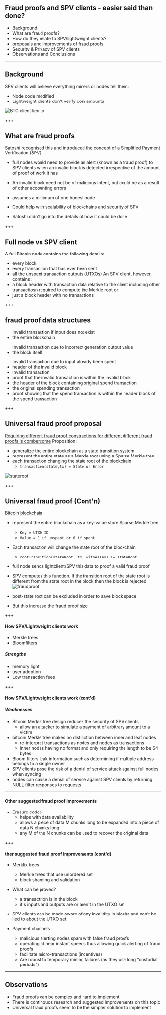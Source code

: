 ## Fraud proofs and SPV clients - easier said than done?

- Background
- What are fraud proofs?
- How do they relate to SPV/lightweight clients?
- proposals and improvements of fraud proofs
- Security & Privacy of SPV clients
- Observations and Conclusions

---

## Background

SPV clients will believe everything miners or nodes tell them:
- Node code modified
- Lightweight clients don't verify coin amounts

![BTC client lied to](https://raw.githubusercontent.com/tari-labs/tari-university/fraudproofs/src/cryptography/fraud-proofs-1/sources/todd-btc-spv.jpg)

+++

## What are fraud proofs

Satoshi recognised this and introduced the concept of a Simplified Payment Verification (SPV)

- full nodes would need to provide an alert (known as a fraud proof) to SPV clients when an invalid block is detected irrespective of the amount of proof of work it has

- An invalid block need not be of malicious intent, but could be as a result of other accounting errors

- assumes a minimum of one honest node

- Could help with scalability of blockchains and security of SPV

- Satoshi didn't go into the details of how it could be done


+++

## Full node vs SPV client

A full Bitcoin node contains the following details:
- every block
- every transaction that has ever been sent
- all the unspent transaction outputs (UTXOs)
An SPV client, however, contains :
- a block header with transaction data relative to the client including other transactiosn required to compute the Merkle root
or 
- just a block header with no transactions

+++

## fraud proof data structures
<ul>Invalid transaction if input does not exist
<li> the entire blockchain
</ul>
<ul>Invalid transaction due to incorrect generation output value
<li> the block itself
</ul>
<ul>Invalid transaction due to input already been spent
<li>header of the invalid block
<li>invalid transaction
<li>proof that the invalid transaction is within the invalid block
<li>the header of the block containing original spend transaction
<li>the original spending transaction
<li>proof showing that the spend transaction is within the header block of the spend transaction
</ul>

+++

## Universal fraud proof proposal

<u>Requiring different fraud proof constructions for different different fraud proofs is combersome</u>
Proposition:
- generalize the entire blockchain as a state transition system
- represent the entire state as a Merkle root using a Sparse Merkle tree
- each transaction changing the state root of the blockchain
  - `transaction(state,tx) = State or Error`

![stateroot](https://raw.githubusercontent.com/tari-labs/tari-university/fraudproofs/src/cryptography/fraud-proofs-1/sources/stateroot.png)

+++
## Universal fraud proof (Cont'n)
<u>Bitcoin blockchain</u>
- represent the entire blockchain as a key-value store Sparse Merkle tree
    - `Key = UTXO ID`
    - `Value = 1 if unspent or 0 if spent`
- Each transaction will change the state root of the blockchain
    - `rootTransition(stateRoot, tx, witnesses) != stateRoot`
- full node sends lightclient/SPV this data to proof a valid fraud proof
- SPV computes this function. If the transition root of the state root is different from the state root in the block then the block is rejected
![fraudproof](https://raw.githubusercontent.com/tari-labs/tari-university/fraudproofs/src/cryptography/fraud-proofs-1/sources/fraudproof.png)

- post-state root can be excluded in order to save block space
- But this increase the fraud proof size

+++

#### How SPV/Lightweight clients work

- Merkle trees
- Bloomfilters

##### Strengths

- memory light
- user adoption
- Low transaction fees

+++

#### How SPV/Lightweight clients work (cont'd)

##### Weaknesses

- Bitcoin Merkle tree design reduces the security of SPV clients
    - allow an attacker to simulate a payment of arbitrary amount to a victim
- bitcoin Merkle tree makes no distinction between inner and leaf nodes
    - re-interpret transactions as nodes and nodes as transactions
    - inner nodes having no format and only requiring the length to be 64 bytes
- Bloom filters leak information such as determining if multiple address belongs to a single owner
- SPV clients pose the risk of a denial of service attack against full nodes when syncing
- nodes can cause a denial of service against SPV clients by returning NULL filter responses to requests

---

#### Other suggested fraud proof improvements

- Erasure codes
    - helps with data availability
    - allows a piece of data M chunks long to be expanded into a piece of data N chunks long
    - any M of the N chunks can be used to recover the original data



+++

#### ther suggested fraud proof improvements (cont'd)

- Merklix trees
  - Merkle trees that use unordered set
  - block sharding and validation
- What can be proved?
  - a transactrion is in the block
  - it's inputs and outputs are or aren't in the UTXO set

- SPV clients can be made aware of any invalidity in blocks and can’t be lied to about the UTXO set

- Payment channels
  - malicious alerting nodes spam with false fraud proofs
  - operating at near instant speeds thus allowing quick alerting of fraud proofs
  - facilitate micro-transactions (incentives)
  - Are robust to temporary mining failures (as they use long “custodial periods”)

---

## Observations

- Fraud proofs can be complex and hard to implement
- There is continouos research and suggested improvements on this topic
- Universal fraud proofs seem to be the simpler solution to implement

